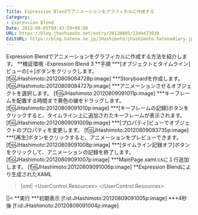 ```yaml
---
Title: Expression Blendでアニメーションをグラフィカルに作成する
Category:
- Expression Blend
Date: 2012-08-05T09:43:59+09:00
URL: https://blog.jhashimoto.net/entry/20120805/1344473039
EditURL: https://blog.hatena.ne.jp/JHashimoto/jhashimoto.hatenadiary.jp/atom/entry/12921228815717255952
---
```


Expression Blendでアニメーションをグラフィカルに作成する方法を紹介します。
**検証環境
-Expression Blend 3
**手順
***[オブジェクトとタイムライン]ビューの[＋]ボタンをクリックします。
[f:id:JHashimoto:20120809084728p:image]
***Storyboardを作成します。
[f:id:JHashimoto:20120809084727p:image]
***アニメーションさせるオブジェクトを選択します。
[f:id:JHashimoto:20120809091011p:image]
***キーフレームを配置する時間まで黄色の線をドラッグします。
[f:id:JHashimoto:20120809091010p:image]
***[キーフレームの記録]ボタンをクリックすると、タイムライン上に追加されたキーフレームが表示されます。
[f:id:JHashimoto:20120809091009p:image]
***[プロパティ]ビューでオブジェクトのプロパティを変更します。
[f:id:JHashimoto:20120809093735p:image]
***[再生]ボタンをクリックすると、アニメーションをプレビューできます。
[f:id:JHashimoto:20120809091008p:image]
***[タイムライン記録オフ]ボタンをクリックして、アニメーションの記録を終了します。
[f:id:JHashimoto:20120809091007p:image]
***MainPage.xaml.csに１行追加します。
[f:id:JHashimoto:20120809091006p:image]
**Expression Blendにより生成されたXAML
>|xml|
<UserControl
	xmlns="http://schemas.microsoft.com/winfx/2006/xaml/presentation"
	xmlns:x="http://schemas.microsoft.com/winfx/2006/xaml"
	xmlns:ic="clr-namespace:Microsoft.Expression.Interactivity.Core;assembly=Microsoft.Expression.Interactions"
	xmlns:i="clr-namespace:System.Windows.Interactivity;assembly=System.Windows.Interactivity" xmlns:im="clr-namespace:Microsoft.Expression.Interactivity.Media;assembly=Microsoft.Expression.Interactions"
	xmlns:local="clr-namespace:DataGrid" xmlns:d="http://schemas.microsoft.com/expression/blend/2008" xmlns:mc="http://schemas.openxmlformats.org/markup-compatibility/2006"
	x:Class="DataGrid.MainPage"
	Width="640" Height="480" mc:Ignorable="d">
	<UserControl.Resources>
		<Storyboard x:Name="Storyboard1">
			<ColorAnimationUsingKeyFrames BeginTime="00:00:00" Storyboard.TargetName="rectangle" Storyboard.TargetProperty="(Shape.Fill).(SolidColorBrush.Color)">
				<EasingColorKeyFrame KeyTime="00:00:04" Value="Red"/>
			</ColorAnimationUsingKeyFrames>
		</Storyboard>
	</UserControl.Resources>
	<Grid x:Name="LayoutRoot" Background="White">
		<Rectangle x:Name="rectangle" Fill="White" Stroke="Black" Height="72" Margin="200,80,256,0" VerticalAlignment="Top"/>
	</Grid>
</UserControl>
||<
**実行
***初期表示
[f:id:JHashimoto:20120809091005p:image]
***4秒後
[f:id:JHashimoto:20120809091004p:image]
